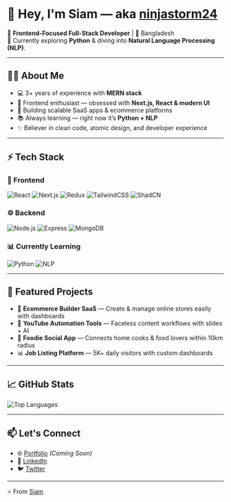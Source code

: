 # 👋 Hey, I'm Siam — aka [ninjastorm24](https://github.com/ninjastorm24)

🚀 **Frontend-Focused Full-Stack Developer** | 📍 Bangladesh  
🌱 Currently exploring **Python** & diving into **Natural Language Processing (NLP)**.  

---

## 🧑‍💻 About Me  
- 💻 3+ years of experience with **MERN stack**  
- 🎨 Frontend enthusiast — obsessed with **Next.js, React & modern UI**  
- 🔭 Building scalable SaaS apps & ecommerce platforms  
- 📚 Always learning — right now it’s **Python + NLP**  
- ✨ Believer in clean code, atomic design, and developer experience  

---

## ⚡ Tech Stack  

### 🚀 Frontend  
![React](https://img.shields.io/badge/-React-61DAFB?style=flat&logo=react&logoColor=black) 
![Next.js](https://img.shields.io/badge/-Next.js-black?style=flat&logo=next.js) 
![Redux](https://img.shields.io/badge/-Redux-764ABC?style=flat&logo=redux&logoColor=white) 
![TailwindCSS](https://img.shields.io/badge/-TailwindCSS-06B6D4?style=flat&logo=tailwind-css&logoColor=white) 
![ShadCN](https://img.shields.io/badge/-Shadcn/UI-000?style=flat)  

### ⚙️ Backend  
![Node.js](https://img.shields.io/badge/-Node.js-339933?style=flat&logo=node.js&logoColor=white) 
![Express](https://img.shields.io/badge/-Express-000000?style=flat&logo=express&logoColor=white) 
![MongoDB](https://img.shields.io/badge/-MongoDB-47A248?style=flat&logo=mongodb&logoColor=white)  

### 📊 Currently Learning  
![Python](https://img.shields.io/badge/-Python-3776AB?style=flat&logo=python&logoColor=white) 
![NLP](https://img.shields.io/badge/-NLP-FF6F00?style=flat&logo=apache-spark&logoColor=white)  

---

## 📂 Featured Projects  

- 🛒 **Ecommerce Builder SaaS** — Create & manage online stores easily with dashboards  
- 🎥 **YouTube Automation Tools** — Faceless content workflows with slides + AI  
- 🍲 **Foodie Social App** — Connects home cooks & food lovers within 10km radius  
- 📊 **Job Listing Platform** — 5K+ daily visitors with custom dashboards  

---

## 📈 GitHub Stats  

![Top Languages](https://github-readme-stats.vercel.app/api/top-langs/?username=ninjastorm24&layout=compact&theme=radical)  

---

## 📫 Let's Connect  
- 🌐 [Portfolio](#) *(Coming Soon)*  
- 💼 [LinkedIn](#)  
- 🐦 [Twitter](#)  

---

⭐️ From [Siam](https://github.com/ninjastorm24)
